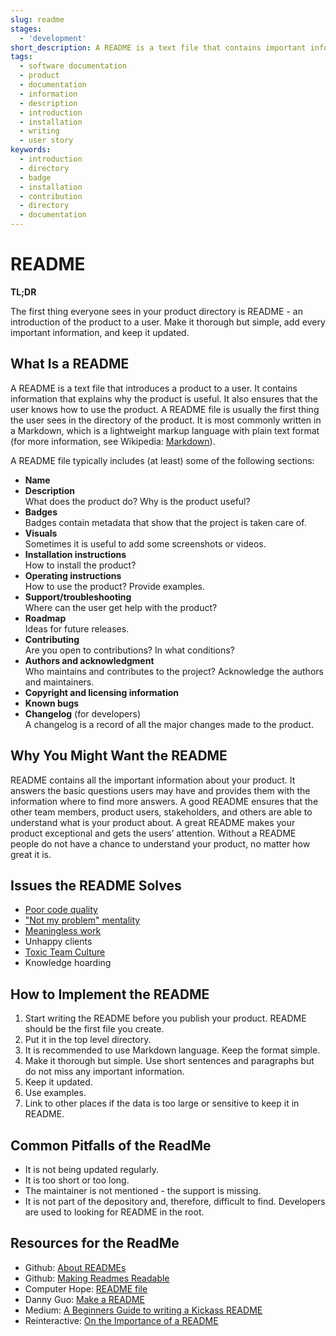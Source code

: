 ```yaml
---
slug: readme
stages:
  - 'development'
short_description: A README is a text file that contains important information about the product. It is the first thing the user sees in the directory of the product. It helps the user to understand what does the product do and how to use it.
tags:
  - software documentation
  - product
  - documentation
  - information
  - description
  - introduction
  - installation
  - writing
  - user story
keywords:
  - introduction
  - directory
  - badge
  - installation
  - contribution
  - directory
  - documentation
---
```


# README

**TL;DR**

The first thing everyone sees in your product directory is README - an introduction of the product to a user. Make it thorough but simple, add every important information, and keep it updated.

## What Is a README

A README is a text file that introduces a product to a user. It contains information that explains why the product is useful. It also ensures that the user knows how to use the product. A README file is usually the first thing the user sees in the directory of the product. It is most commonly written in a Markdown, which is a lightweight markup language with plain text format (for more information, see Wikipedia: [Markdown](https://en.wikipedia.org/wiki/Markdown)).

A README file typically includes (at least) some of the following sections:

- **Name**
- **Description**  
  What does the product do? Why is the product useful?
- **Badges**  
  Badges contain metadata that show that the project is taken care of.
- **Visuals**  
  Sometimes it is useful to add some screenshots or videos.
- **Installation instructions**  
  How to install the product?
- **Operating instructions**  
  How to use the product? Provide examples.
- **Support/troubleshooting**  
  Where can the user get help with the product?
- **Roadmap**  
  Ideas for future releases.
- **Contributing**  
  Are you open to contributions? In what conditions?
- **Authors and acknowledgment**  
  Who maintains and contributes to the project? Acknowledge the authors and maintainers.
- **Copyright and licensing information**
- **Known bugs**
- **Changelog** (for developers)  
  A changelog is a record of all the major changes made to the product.

## Why You Might Want the README

README contains all the important information about your product. It answers the basic questions users may have and provides them with the information where to find more answers. A good README ensures that the other team members, product users, stakeholders, and others are able to understand what is your product about. A great README makes your product exceptional and gets the users’ attention. Without a README people do not have a chance to understand your product, no matter how great it is.

## Issues the README Solves

- [Poor code quality](/problems/poor-code-quality)
- ["Not my problem" mentality](/problems/not-my-problem-mentality)
- [Meaningless work](/problems/meaningless-work)
- Unhappy clients
- [Toxic Team Culture](/problems/toxic-team-culture)
- Knowledge hoarding

## How to Implement the README

1. Start writing the README before you publish your product. README should be the first file you create.
2. Put it in the top level directory.
3. It is recommended to use Markdown language. Keep the format simple.
4. Make it thorough but simple. Use short sentences and paragraphs but do not miss any important information.
5. Keep it updated.
6. Use examples.
7. Link to other places if the data is too large or sensitive to keep it in README.

## Common Pitfalls of the ReadMe

- It is not being updated regularly.
- It is too short or too long.
- The maintainer is not mentioned - the support is missing.
- It is not part of the depository and, therefore, difficult to find. Developers are used to looking for README in the root.

## Resources for the ReadMe

- Github: [About READMEs](https://help.github.com/en/articles/about-readmes)
- Github: [Making Readmes Readable](https://github.com/18F/open-source-guide/blob/18f-pages/pages/making-readmes-readable.md#list-the-licensing-information-for-your-project)
- Computer Hope: [README file](https://www.computerhope.com/jargon/////r/readme.htm)
- Danny Guo: [Make a README](https://www.makeareadme.com/)
- Medium: [A Beginners Guide to writing a Kickass README](https://medium.com/@meakaakka/a-beginners-guide-to-writing-a-kickass-readme-7ac01da88ab3)
- Reinteractive: [On the Importance of a README](https://reinteractive.com/posts/137-on-the-importance-of-a-readme)
